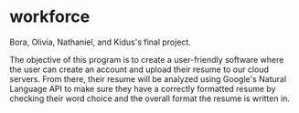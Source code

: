 # workforce

Bora, Olivia, Nathaniel, and Kidus's final project.

The objective of this program is to create a user-friendly software where the user can
create an account and upload their resume to our cloud servers. From there, their resume
will be analyzed using Google's Natural Language API to make sure they have a correctly formatted resume
by checking their word choice and the overall format the resume is written in.
